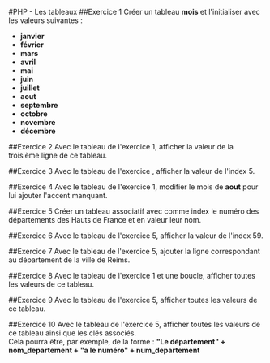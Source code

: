 #PHP - Les tableaux
##Exercice 1
Créer un tableau **mois** et l'initialiser avec les valeurs suivantes :
- **janvier**
- **février**
- **mars**
- **avril**
- **mai**
- **juin**
- **juillet**
- **aout**
- **septembre**
- **octobre**
- **novembre**
- **décembre**

##Exercice 2
Avec le tableau de l'exercice 1, afficher la valeur de la troisième ligne de ce tableau.

##Exercice 3
Avec le tableau de l'exercice , afficher la valeur de l'index 5.

##Exercice 4
Avec le tableau de l'exercice 1, modifier le mois de **aout** pour lui ajouter l'accent manquant.

##Exercice 5
Créer un tableau associatif avec comme index le numéro des départements des Hauts de France et en valeur leur nom.

##Exercice 6
Avec le tableau de l'exercice 5, afficher la valeur de l'index 59.

##Exercice 7
Avec le tableau de l'exercice 5, ajouter la ligne correspondant au département de la ville de Reims.

##Exercice 8
Avec le tableau de l'exercice 1 et une boucle, afficher toutes les valeurs de ce tableau.

##Exercice 9
Avec le tableau de l'exercice 5, afficher toutes les valeurs de ce tableau.

##Exercice 10
Avec le tableau de l'exercice 5, afficher toutes les valeurs de ce tableau ainsi que les clés associés.  
Cela pourra être, par exemple, de la forme : **"Le département" + nom_departement + "a le numéro" + num_departement**
